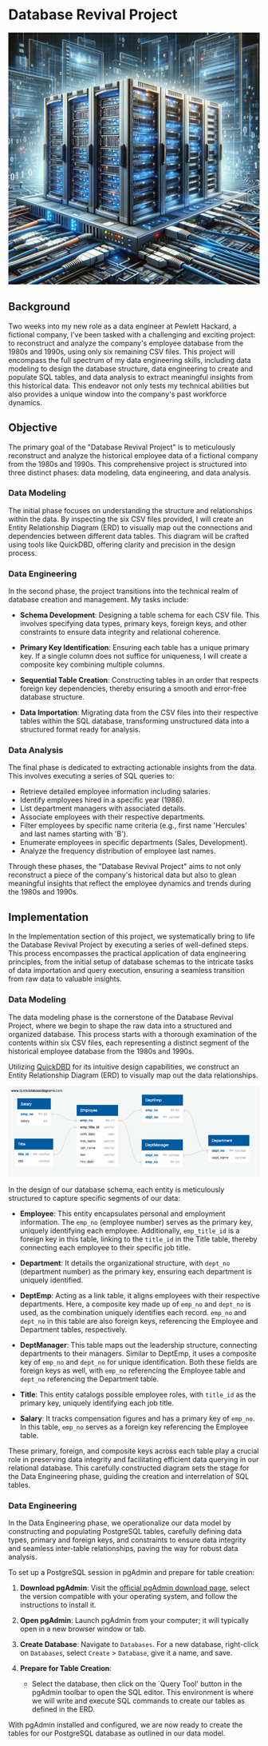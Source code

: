 # Database Revival Project 
![image](images/database.png)
## Background
Two weeks into my new role as a data engineer at Pewlett Hackard, a fictional company, I've been tasked with a challenging and exciting project: to reconstruct and analyze the company's employee database from the 1980s and 1990s, using only six remaining CSV files. This project will encompass the full spectrum of my data engineering skills, including data modeling to design the database structure, data engineering to create and populate SQL tables, and data analysis to extract meaningful insights from this historical data. This endeavor not only tests my technical abilities but also provides a unique window into the company's past workforce dynamics.
## Objective
The primary goal of the "Database Revival Project" is to meticulously reconstruct and analyze the historical employee data of a fictional company from the 1980s and 1990s. This comprehensive project is structured into three distinct phases: data modeling, data engineering, and data analysis.

### Data Modeling
The initial phase focuses on understanding the structure and relationships within the data. By inspecting the six CSV files provided, I will create an Entity Relationship Diagram (ERD) to visually map out the connections and dependencies between different data tables. This diagram will be crafted using tools like QuickDBD, offering clarity and precision in the design process.

### Data Engineering
In the second phase, the project transitions into the technical realm of database creation and management. My tasks include:

* **Schema Development**: Designing a table schema for each CSV file. This involves specifying data types, primary keys, foreign keys, and other constraints to ensure data integrity and relational coherence.

* **Primary Key Identification**: Ensuring each table has a unique primary key. If a single column does not suffice for uniqueness, I will create a composite key combining multiple columns.

* **Sequential Table Creation**: Constructing tables in an order that respects foreign key dependencies, thereby ensuring a smooth and error-free database structure.

* **Data Importation**: Migrating data from the CSV files into their respective tables within the SQL database, transforming unstructured data into a structured format ready for analysis.

### Data Analysis
The final phase is dedicated to extracting actionable insights from the data. This involves executing a series of SQL queries to:

* Retrieve detailed employee information including salaries.
* Identify employees hired in a specific year (1986).
* List department managers with associated details.
* Associate employees with their respective departments.
* Filter employees by specific name criteria (e.g., first name 'Hercules' and last names starting with 'B').
* Enumerate employees in specific departments (Sales, Development).
* Analyze the frequency distribution of employee last names.

Through these phases, the "Database Revival Project" aims to not only reconstruct a piece of the company's historical data but also to glean meaningful insights that reflect the employee dynamics and trends during the 1980s and 1990s.
## Implementation
In the Implementation section of this project, we systematically bring to life the Database Revival Project by executing a series of well-defined steps. This process encompasses the practical application of data engineering principles, from the initial setup of database schemas to the intricate tasks of data importation and query execution, ensuring a seamless transition from raw data to valuable insights.
### Data Modeling
The data modeling phase is the cornerstone of the Database Revival Project, where we begin to shape the raw data into a structured and organized database. This process starts with a thorough examination of the contents within six CSV files, each representing a distinct segment of the historical employee database from the 1980s and 1990s.

Utilizing [QuickDBD](https://www.quickdatabasediagrams.com/) for its intuitive design capabilities, we construct an Entity Relationship Diagram (ERD) to visually map out the data relationships. 

![image](images/ErdDiagram.png)

In the design of our database schema, each entity is meticulously structured to capture specific segments of our data:

* **Employee**: This entity encapsulates personal and employment information. The `emp_no` (employee number) serves as the primary key, uniquely identifying each employee. Additionally, `emp_title_id` is a foreign key in this table, linking to the `title_id` in the Title table, thereby connecting each employee to their specific job title.

* **Department**: It details the organizational structure, with `dept_no` (department number) as the primary key, ensuring each department is uniquely identified.

* **DeptEmp**: Acting as a link table, it aligns employees with their respective departments. Here, a composite key made up of `emp_no` and `dept_no` is used, as the combination uniquely identifies each record. `emp_no` and `dept_no` in this table are also foreign keys, referencing the Employee and Department tables, respectively.

* **DeptManager**: This table maps out the leadership structure, connecting departments to their managers. Similar to DeptEmp, it uses a composite key of `emp_no` and `dept_no` for unique identification. Both these fields are foreign keys as well, with `emp_no` referencing the Employee table and `dept_no` referencing the Department table.

* **Title**: This entity catalogs possible employee roles, with `title_id` as the primary key, uniquely identifying each job title.

* **Salary**: It tracks compensation figures and has a primary key of `emp_no`. In this table, `emp_no` serves as a foreign key referencing the Employee table.


These primary, foreign, and composite keys across each table play a crucial role in preserving data integrity and facilitating efficient data querying in our relational database. This carefully constructed diagram sets the stage for the Data Engineering phase, guiding the creation and interrelation of SQL tables.
### Data Engineering 
In the Data Engineering phase, we operationalize our data model by constructing and populating PostgreSQL tables, carefully defining data types, primary and foreign keys, and constraints to ensure data integrity and seamless inter-table relationships, paving the way for robust data analysis.

To set up a PostgreSQL session in pgAdmin and prepare for table creation:

1. **Download pgAdmin**: Visit the [official pgAdmin download page](https://www.pgadmin.org/), select the version compatible with your operating system, and follow the instructions to install it.

2. **Open pgAdmin**: Launch pgAdmin from your computer; it will typically open in a new browser window or tab.

3. **Create Database**: Navigate to `Databases`. For a new database, right-click on `Databases`, select `Create` > `Database`, give it a name, and save.

4. **Prepare for Table Creation**:
	* Select the database, then click on the `Query Tool' button in the pgAdmin toolbar to open the SQL editor. This environment is where we will write and execute SQL commands to create our tables as defined in the ERD.

With pgAdmin installed and configured, we are now ready to create the tables for our PostgreSQL database as outlined in our data model.
